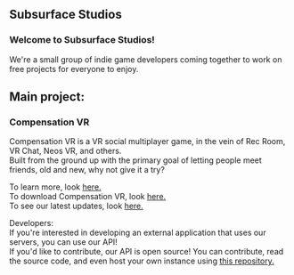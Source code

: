 ## Subsurface Studios

<!--

**Here are some ideas to get you started:**

🙋‍♀️ A short introduction - what is your organization all about?
🌈 Contribution guidelines - how can the community get involved?
👩‍💻 Useful resources - where can the community find your docs? Is there anything else the community should know?
🍿 Fun facts - what does your team eat for breakfast?
🧙 Remember, you can do mighty things with the power of [Markdown](https://docs.github.com/github/writing-on-github/getting-started-with-writing-and-formatting-on-github/basic-writing-and-formatting-syntax)
-->

### Welcome to Subsurface Studios!
We're a small group of indie game developers coming together to work on free projects for everyone to enjoy.  
  
## Main project:

### Compensation VR
Compensation VR is a VR social multiplayer game, in the vein of Rec Room, VR Chat, Neos VR, and others.  
Built from the ground up with the primary goal of letting people meet friends, old and new, why not give it a try?  
  
To learn more, look [here.](https://compensationvr.tk)  
To download Compensation VR, look [here.](https://compensationvr.tk/download)  
To see our latest updates, look [here.](https://compensationvr.tk/updates)  
  
Developers:  
If you're interested in developing an external application that uses our servers, you can use our API!  
If you'd like to contribute, our API is open source! You can contribute, read the source code, and even host your own instance using [this repository.](https://github.com/SubsurfaceStudios/CompensationAPI)
